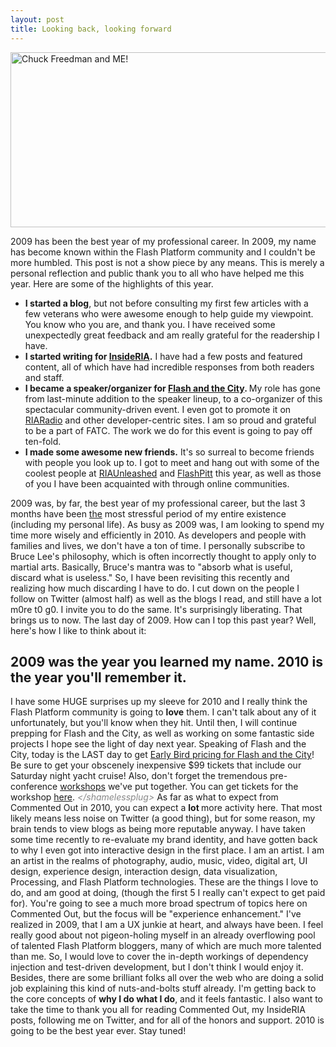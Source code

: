 ```yaml
---
layout: post
title: Looking back, looking forward
---
```


<p style="text-align: left;"><a href="/images/MeAndChuck1.jpg"><img class="posterous_download_image" title="Chuck Freedman and ME!" src="/images/MeAndChuck1.jpg" alt="Chuck Freedman and ME!" width="515" height="280" /></a></p>
<p>2009 has been the best year of my professional career. In 2009, my name has become known within the Flash Platform community and I couldn't be more humbled. This post is not a show piece by any means. This is merely a personal reflection and public thank you to all who have helped me this year.<!--more--> Here are some of the highlights of this year.</p>
<ul>
<li> <strong>I started a blog</strong>, but not before consulting my first few articles with a few veterans who were awesome enough to help guide my viewpoint. You know who you are, and thank you. I have received some unexpectedly great feedback and am really grateful for the readership I have.</li>
<li> <strong>I started writing for <a title="O'Reilly Authors - Kevin Suttle" href="http://www.oreillynet.com/pub/au/3781">InsideRIA</a>.</strong> I have had a few posts and featured content, all of which have had incredible responses from both readers and staff.</li>
<li> <strong>I became a speaker/organizer for <a title="Flash and the City - Blog" href="http://blog.flashandthecity.com/">Flash and the City</a>. </strong>My role has gone from last-minute addition to the speaker lineup, to a co-organizer of this spectacular community-driven event. I even got to promote it on <a title="InsideRIA RIA Radio - Episode 3" href="http://www.insideria.com/2009/12/ria-radio-episode-3---jonathan.html">RIARadio</a> and other developer-centric sites. I am so proud and grateful to be a part of FATC. The work we do for this event is going to pay off ten-fold.</li>
<li> <strong>I made some awesome new friends.</strong> It's so surreal to become friends with people you look up to. I got to meet and hang out with some of the coolest people at <a title="RiA Unleashed" href="http://www.riaunleashed.com/">RIAUnleashed</a> and <a title="FlashPitt" href="http://flashpitt.com">FlashPitt</a> this year, as well as those of you I have been acquainted with through online communities.</li>
</ul>
<p>2009 was, by far, the best year of my professional career, but the last 3 months have been <span style="text-decoration: underline;">the</span> most stressful period of my entire existence (including my personal life). As busy as 2009 was, I am looking to spend my time more wisely and efficiently in 2010. As developers and people with families and lives, we don't have a ton of time. I personally subscribe to Bruce Lee's philosophy, which is often incorrectly thought to apply only to martial arts. Basically, Bruce's mantra was to "absorb what is useful, discard what is useless." So, I have been revisiting this recently and realizing how much discarding I have to do. I cut down on the people I follow on Twitter (almost half) as well as the blogs I read, and still have a lot m0re t0 g0. I invite you to do the same. It's surprisingly liberating.  That brings us to now. The last day of 2009. How can I top this past year? Well, here's how I like to think about it:</p>
<h2>2009 was the year you learned my name. 2010 is the year you'll remember it.</h2>
<p>I have some HUGE surprises up my sleeve for 2010 and I really think the Flash Platform community is going to <strong>love</strong> them. I can't talk about any of it unfortunately, but you'll know when they hit. Until then, I will continue prepping for Flash and the City, as well as working on some fantastic side projects I hope see the light of day next year. Speaking of Flash and the City, today is the LAST day to get <a title="Flash and the City - Early Bird Tickets" href="http://www.eventbrite.com/event/446410225">Early Bird pricing for Flash and the City</a>! Be sure to get your obscenely inexpensive $99 tickets that include our Saturday night yacht cruise! Also, don't forget the tremendous pre-conference <a title="Flash and the City - Workshop Schedule" href="http://blog.flashandthecity.com/tag/workshop/">workshops</a> we've put together. You can get tickets for the workshop <a title="Flash and the City - Workshop Tickets" href="http://flashandthecityworkshops.eventbrite.com/">here</a>. <span style="color: #888888;"><em>&lt;/shamelessplug&gt;</em></span> As far as what to expect from Commented Out in 2010, you can expect a <strong>lot </strong>more activity here. That most likely means less noise on Twitter (a good thing), but for some reason, my brain tends to view blogs as being more reputable anyway. I have taken some time recently to re-evaluate my brand identity, and have gotten back to why I even got into interactive design in the first place. I am an artist. I am an artist in the realms of photography, audio, music, video, digital art, UI design, experience design, interaction design, data visualization, Processing, and Flash Platform technologies. These are the things I love to do, and am good at doing, (though the first 5 I really can't expect to get paid for). You're going to see a much more broad spectrum of topics here on Commented Out, but the focus will be "experience enhancement." I've realized in 2009, that I am a UX junkie at heart, and always have been. I feel really good about not pigeon-holing myself in an already overflowing pool of talented Flash Platform bloggers, many of which are much more talented than me. So, I would love to cover the in-depth workings of dependency injection and test-driven development, but I don't think I would enjoy it. Besides, there are some brilliant folks all over the web who are doing a solid job explaining this kind of nuts-and-bolts stuff already. I'm getting back to the core concepts of <strong>why I do what I do</strong>, and it feels fantastic.  I also want to take the time to thank you all for reading Commented Out, my InsideRIA posts, following me on Twitter, and for all of the honors and support. 2010 is going to be the best year ever. Stay tuned!</p>